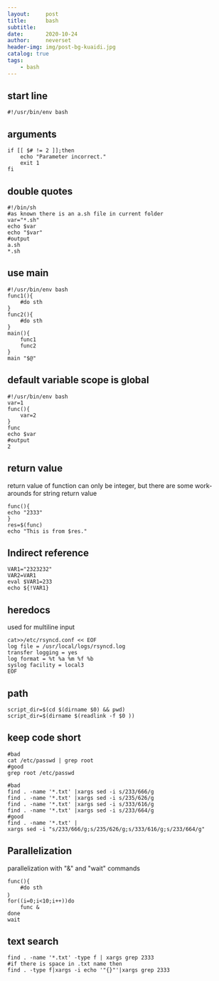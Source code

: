 ```yaml
---
layout:     post
title:      bash
subtitle:   
date:       2020-10-24
author:     neverset
header-img: img/post-bg-kuaidi.jpg
catalog: true
tags:
    - bash
---
```


## start line

    #!/usr/bin/env bash

## arguments

    if [[ $# != 2 ]];then
        echo "Parameter incorrect."
        exit 1
    fi

## double quotes

    #!/bin/sh
    #as known there is an a.sh file in current folder
    var="*.sh"
    echo $var
    echo "$var"
    #output
    a.sh
    *.sh

## use main

    #!/usr/bin/env bash
    func1(){
        #do sth
    }
    func2(){
        #do sth
    }
    main(){
        func1
        func2
    }
    main "$@"

## default variable scope is global

    #!/usr/bin/env bash
    var=1
    func(){
        var=2
    }
    func
    echo $var
    #output
    2

## return value
return value of function can only be integer, but there are some work-arounds for string return value

    func(){
    echo "2333"
    }
    res=$(func)
    echo "This is from $res."

## Indirect reference

    VAR1="2323232"
    VAR2=VAR1
    eval $VAR1=233
    echo ${!VAR1}

## heredocs
used for multiline input

    cat>>/etc/rsyncd.conf << EOF
    log file = /usr/local/logs/rsyncd.log
    transfer logging = yes
    log format = %t %a %m %f %b
    syslog facility = local3
    EOF

## path

    script_dir=$(cd $(dirname $0) && pwd)
    script_dir=$(dirname $(readlink -f $0 ))

## keep code short

    #bad
    cat /etc/passwd | grep root
    #good
    grep root /etc/passwd

    #bad
    find . -name '*.txt' |xargs sed -i s/233/666/g
    find . -name '*.txt' |xargs sed -i s/235/626/g
    find . -name '*.txt' |xargs sed -i s/333/616/g
    find . -name '*.txt' |xargs sed -i s/233/664/g
    #good
    find . -name '*.txt' |
    xargs sed -i "s/233/666/g;s/235/626/g;s/333/616/g;s/233/664/g"

## Parallelization
parallelization with "&" and "wait" commands

    func(){
        #do sth
    ｝
    for((i=0;i<10;i++))do
        func &
    done
    wait

## text search

    find . -name '*.txt' -type f | xargs grep 2333
    #if there is space in .txt name then
    find . -type f|xargs -i echo '"{}"'|xargs grep 2333
    